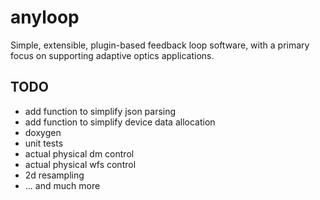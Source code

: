 anyloop
=======

Simple, extensible, plugin-based feedback loop software, with a primary focus on
supporting adaptive optics applications.


TODO
----

- add function to simplify json parsing
- add function to simplify device data allocation
- doxygen
- unit tests
- actual physical dm control
- actual physical wfs control
- 2d resampling
- ... and much more

